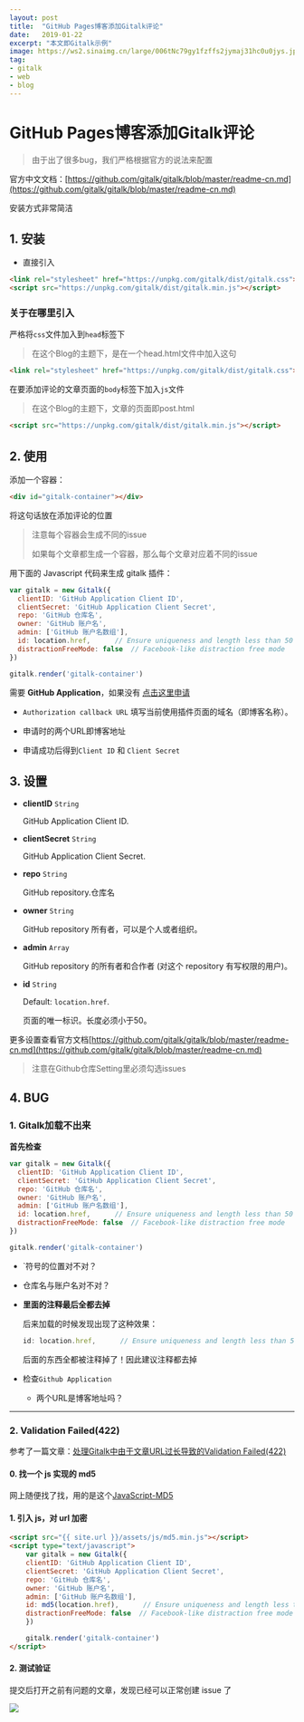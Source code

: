```yaml
---
layout: post
title:  "GitHub Pages博客添加Gitalk评论"
date:   2019-01-22
excerpt: "本文即Gitalk示例"
image: https://ws2.sinaimg.cn/large/006tNc79gy1fzffs2jymaj31hc0u0jys.jpg
tag:
- gitalk
- web
- blog
---
```




# GitHub Pages博客添加Gitalk评论

> 由于出了很多bug，我们严格根据官方的说法来配置

官方中文文档：[https://github.com/gitalk/gitalk/blob/master/readme-cn.md](https://github.com/gitalk/gitalk/blob/master/readme-cn.md)

安装方式非常简洁

## 1. 安装

- 直接引入

```html
<link rel="stylesheet" href="https://unpkg.com/gitalk/dist/gitalk.css">
<script src="https://unpkg.com/gitalk/dist/gitalk.min.js"></script>
```

### 关于在哪里引入

严格将`css`文件加入到`head`标签下

> 在这个Blog的主题下，是在一个head.html文件中加入这句

```html
<link rel="stylesheet" href="https://unpkg.com/gitalk/dist/gitalk.css">
```

在要添加评论的文章页面的`body`标签下加入`js`文件

> 在这个Blog的主题下，文章的页面即post.html

```html
<script src="https://unpkg.com/gitalk/dist/gitalk.min.js"></script>
```

## 2. 使用

添加一个容器：

```html
<div id="gitalk-container"></div>
```

将这句话放在添加评论的位置

> 注意每个容器会生成不同的issue
>
> 如果每个文章都生成一个容器，那么每个文章对应着不同的issue

用下面的 Javascript 代码来生成 gitalk 插件：

```javascript
var gitalk = new Gitalk({
  clientID: 'GitHub Application Client ID',
  clientSecret: 'GitHub Application Client Secret',
  repo: 'GitHub 仓库名',
  owner: 'GitHub 账户名',
  admin: ['GitHub 账户名数组'],
  id: location.href,      // Ensure uniqueness and length less than 50
  distractionFreeMode: false  // Facebook-like distraction free mode
})

gitalk.render('gitalk-container')
```

需要 **GitHub Application**，如果没有 [点击这里申请](https://github.com/settings/applications/new)

- `Authorization callback URL` 填写当前使用插件页面的域名（即博客名称）。

- 申请时的两个URL即博客地址
- 申请成功后得到`Client ID` 和 `Client Secret`

## 3. 设置

- **clientID** `String`

  GitHub Application Client ID.

- **clientSecret** `String`

  GitHub Application Client Secret.

- **repo** `String`

  GitHub repository.仓库名

- **owner** `String`

  GitHub repository 所有者，可以是个人或者组织。

- **admin** `Array`

  GitHub repository 的所有者和合作者 (对这个 repository 有写权限的用户)。

- **id** `String`

  Default: `location.href`.

  页面的唯一标识。长度必须小于50。

更多设置查看官方文档[https://github.com/gitalk/gitalk/blob/master/readme-cn.md](https://github.com/gitalk/gitalk/blob/master/readme-cn.md)

> 注意在Github仓库Setting里必须勾选issues

## 4. BUG

### 1. Gitalk加载不出来

   **首先检查**

   ```javascript
   var gitalk = new Gitalk({
     clientID: 'GitHub Application Client ID',
     clientSecret: 'GitHub Application Client Secret',
     repo: 'GitHub 仓库名',
     owner: 'GitHub 账户名',
     admin: ['GitHub 账户名数组'],
     id: location.href,      // Ensure uniqueness and length less than 50
     distractionFreeMode: false  // Facebook-like distraction free mode
   })
   
   gitalk.render('gitalk-container')
   ```

   - `符号的位置对不对？

   - 仓库名与账户名对不对？

   - **里面的注释最后全都去掉**

     后来加载的时候发现出现了这种效果：

     ```javascript
     id: location.href,      // Ensure uniqueness and length less than 50	distractionFreeMode: false  
     ```

     后面的东西全都被注释掉了！因此建议注释都去掉

   - 检查`Github Application`

     - 两个URL是博客地址吗？

------

### **2. Validation Failed(422)**

参考了一篇文章：[处理Gitalk中由于文章URL过长导致的Validation Failed(422)](https://priesttomb.github.io/日常/2018/02/12/处理Gitalk中由于文章URL过长导致的Validation-Failed(422)/)

#### 0. 找一个 js 实现的 md5

网上随便找了找，用的是这个[JavaScript-MD5](https://github.com/blueimp/JavaScript-MD5)

#### 1. 引入 js，对 url 加密

```html
<script src="{{ site.url }}/assets/js/md5.min.js"></script>
<script type="text/javascript">
    var gitalk = new Gitalk({
  	clientID: 'GitHub Application Client ID',
  	clientSecret: 'GitHub Application Client Secret',
  	repo: 'GitHub 仓库名',
  	owner: 'GitHub 账户名',
  	admin: ['GitHub 账户名数组'],
  	id: md5(location.href),      // Ensure uniqueness and length less than 50
  	distractionFreeMode: false  // Facebook-like distraction free mode
	})

	gitalk.render('gitalk-container')
</script>
```

#### 2. 测试验证

提交后打开之前有问题的文章，发现已经可以正常创建 issue 了

![](https://ws3.sinaimg.cn/large/006tNc79gy1fzfg8uz3enj31ay0u0acx.jpg)